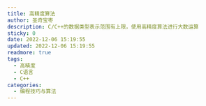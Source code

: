 ```yaml
---
title: 高精度算法
author: 圣奇宝枣
description: C/C++的数据类型表示范围有上限，使用高精度算法进行大数运算
sticky: 0
date: 2022-12-06 15:19:55
updated: 2022-12-06 15:19:55
readmore: true
tags:
  - 高精度
  - C语言
  - C++
categories:
  - 编程技巧与算法
---
```

